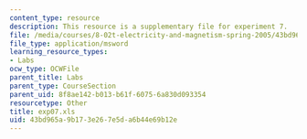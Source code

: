 ```yaml
---
content_type: resource
description: This resource is a supplementary file for experiment 7.
file: /media/courses/8-02t-electricity-and-magnetism-spring-2005/43bd965a9b173e267e5da6b44e69b12e_exp07.xls
file_type: application/msword
learning_resource_types:
- Labs
ocw_type: OCWFile
parent_title: Labs
parent_type: CourseSection
parent_uid: 8f8ae142-b013-b61f-6075-6a830d093354
resourcetype: Other
title: exp07.xls
uid: 43bd965a-9b17-3e26-7e5d-a6b44e69b12e
---
```

